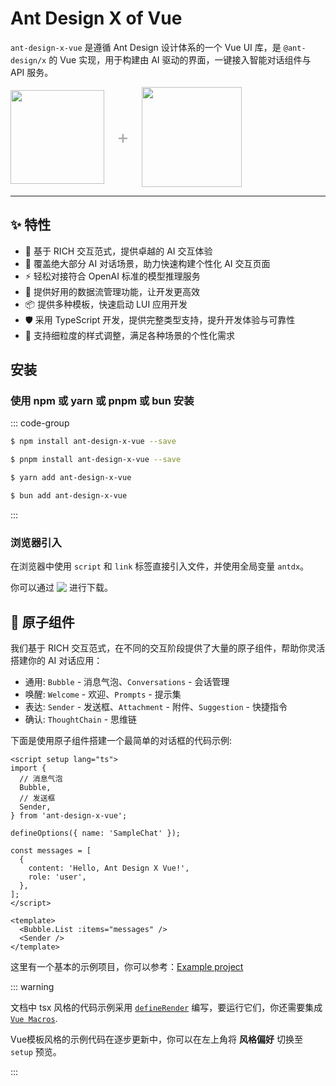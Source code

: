 
# Ant Design X of Vue

`ant-design-x-vue` 是遵循 Ant Design 设计体系的一个 Vue UI 库，是 `@ant-design/x` 的 Vue 实现，用于构建由 AI 驱动的界面，一键接入智能对话组件与 API 服务。

<div style="display: flex; align-items: center; gap: 20px;">
  <img width="150" src="/images/x-logo.svg"/>
  <span style="color: rgb(170, 170, 170); font-size: 30px; use-select: none;">+</span>
  <img width="160" src="/images/vue.svg"/>
</div>

---

## ✨ 特性

- 🌈 基于 RICH 交互范式，提供卓越的 AI 交互体验
- 🧩 覆盖绝大部分 AI 对话场景，助力快速构建个性化 AI 交互页面
- ⚡ 轻松对接符合 OpenAI 标准的模型推理服务
- 🔄 提供好用的数据流管理功能，让开发更高效
- 📦 提供多种模板，快速启动 LUI 应用开发
- 🛡 采用 TypeScript 开发，提供完整类型支持，提升开发体验与可靠性
- 🎨 支持细粒度的样式调整，满足各种场景的个性化需求

## 安装

### 使用 npm 或 yarn 或 pnpm 或 bun 安装

::: code-group

```sh [npm]
$ npm install ant-design-x-vue --save
```

```sh [pnpm]
$ pnpm install ant-design-x-vue --save
```

```sh [yarn]
$ yarn add ant-design-x-vue
```

```sh [bun]
$ bun add ant-design-x-vue
```

:::

### 浏览器引入

在浏览器中使用 `script` 和 `link` 标签直接引入文件，并使用全局变量 `antdx`。

<span style="display: flex;gap: 4px;align-items: center;">你可以通过 [![](https://data.jsdelivr.com/v1/package/npm/ant-design-x-vue/badge)](https://www.jsdelivr.com/package/npm/ant-design-x-vue) 进行下载。</span>

## 🧩 原子组件

我们基于 RICH 交互范式，在不同的交互阶段提供了大量的原子组件，帮助你灵活搭建你的 AI 对话应用：

- 通用: `Bubble` - 消息气泡、`Conversations` - 会话管理
- 唤醒: `Welcome` - 欢迎、`Prompts` - 提示集
- 表达: `Sender` - 发送框、`Attachment` - 附件、`Suggestion` - 快捷指令
- 确认: `ThoughtChain` - 思维链

下面是使用原子组件搭建一个最简单的对话框的代码示例:

```vue
<script setup lang="ts">
import {
  // 消息气泡
  Bubble,
  // 发送框
  Sender,
} from 'ant-design-x-vue';

defineOptions({ name: 'SampleChat' });

const messages = [
  {
    content: 'Hello, Ant Design X Vue!',
    role: 'user',
  },
];
</script>

<template>
  <Bubble.List :items="messages" />
  <Sender />
</template>
```

这里有一个基本的示例项目，你可以参考：[Example project](https://github.com/wzc520pyfm/ant-design-x-vue/tree/main/play)

::: warning

文档中 tsx 风格的代码示例采用 [`defineRender`](https://vue-macros.dev/zh-CN/macros/define-render.html) 编写，要运行它们，你还需要集成 [`Vue Macros`](https://vue-macros.dev/zh-CN/guide/bundler-integration.html).

Vue模板风格的示例代码在逐步更新中，你可以在左上角将 **风格偏好** 切换至 `setup` 预览。

:::
